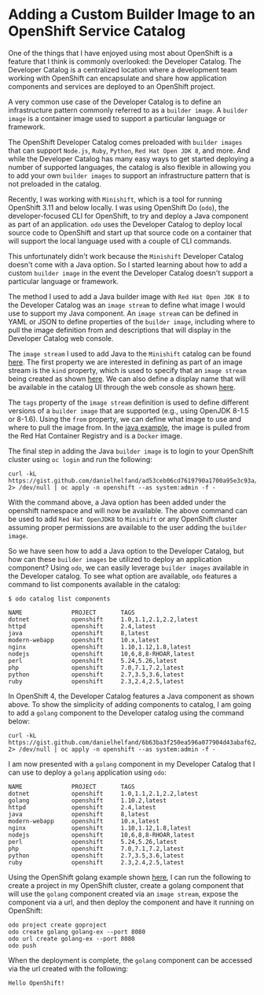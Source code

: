# Adding a Custom Builder Image to an OpenShift Service Catalog

One of the things that I have enjoyed using most about OpenShift is a feature
that I think is commonly overlooked: the Developer Catalog. The Developer Catalog
is a centralized location where a development team working with OpenShift can
encapsulate and share how application components and services are deployed to an
OpenShift project.

A very common use case of the Developer Catalog is to define an infrastructure
pattern commonly referred to as a `builder image`. A `builder image` is a container
image used to support a particular language or framework.

The OpenShift Developer Catalog comes preloaded with `builder images` that can
support `Node.js`, `Ruby`, `Python`, `Red Hat Open JDK 8`, and more. And while the
Developer Catalog has many easy ways to get started deploying a number of supported
languages, the catalog is also flexible in allowing you to add your own `builder images`
to support an infrastructure pattern that is not preloaded in the catalog.

Recently, I was working with `Minishift`, which is a tool for running OpenShift
3.11 and below locally. I was using OpenShift Do (`odo`), the developer-focused CLI
for OpenShift, to try and deploy a Java component as part of an application. `odo`
uses the Developer Catalog to deploy local source code to OpenShift and start up
that source code on a container that will support the local language used with a
couple of CLI commands.

This unfortunately didn't work because the `Minishift` Developer Catalog doesn't come
with a Java option. So I started learning about how to add a custom `builder image`
in the event the Developer Catalog doesn't support a particular language or framework.

The method I used to add a Java builder image with `Red Hat Open JDK 8` to the
Developer Catalog was an `image stream` to define what image I would use
to support my Java component. An `image stream` can be defined in YAML or JSON to
define properties of the `builder image`, including where to pull the image definition
from and descriptions that will display in the Developer Catalog web console.

The `image stream` I used to add Java to the `Minishift` catalog can be found
[here](https://gist.github.com/danielhelfand/ad53ceb06cd7619790a1700a95e3c93a).
The first property we are interested in defining as part of an image stream is the
`kind` property, which is used to specify that an `image stream` being created as
shown [here](https://gist.github.com/danielhelfand/ad53ceb06cd7619790a1700a95e3c93a#file-red-hat-openjdk-8-imagestream-L3).
We can also define a display name that will be available in the catalog UI through
the web console as shown [here](https://gist.github.com/danielhelfand/ad53ceb06cd7619790a1700a95e3c93a#file-red-hat-openjdk-8-imagestream-L9).

The `tags` property of the `image stream` definition is used to define different versions
of a `builder image` that are supported (e.g., using OpenJDK 8-1.5 or 8-1.6). Using the
`from` property, we can define what image to use and where to pull the image from. In
the [java example](https://gist.github.com/danielhelfand/ad53ceb06cd7619790a1700a95e3c93a#file-red-hat-openjdk-8-imagestream-L28),
the image is pulled from the Red Hat Container Registry and is a `Docker` image.

The final step in adding the Java `builder image` is to login to your OpenShift cluster
using `oc login` and run the following:

```
curl -kL https://gist.github.com/danielhelfand/ad53ceb06cd7619790a1700a95e3c93a/raw 2> /dev/null | oc apply -n openshift --as system:admin -f -
```

With the command above, a Java option has been added under the openshift namespace
and will now be available. The above command can be used to add `Red Hat OpenJDK8`
to `Minishift` or any OpenShift cluster assuming proper permissions are available to
the user adding the `builder image`.

So we have seen how to add a Java option to the Developer Catalog, but how can these
`builder images` be utilized to deploy an application component? Using `odo`, we can easily
leverage `builder images` available in the Developer catalog. To see what option are
available, `odo` features a command to list components available in the catalog:

```
$ odo catalog list components

NAME              PROJECT       TAGS
dotnet            openshift     1.0,1.1,2.1,2.2,latest
httpd             openshift     2.4,latest
java              openshift     8,latest
modern-webapp     openshift     10.x,latest
nginx             openshift     1.10,1.12,1.8,latest
nodejs            openshift     10,6,8,8-RHOAR,latest
perl              openshift     5.24,5.26,latest
php               openshift     7.0,7.1,7.2,latest
python            openshift     2.7,3.5,3.6,latest
ruby              openshift     2.3,2.4,2.5,latest
```

In OpenShift 4, the Developer Catalog features a Java component as shown above. To
show the simplicity of adding components to catalog, I am going to add a `golang`
component to the Developer catalog using the command below:

```
curl -kL https://gist.github.com/danielhelfand/6b63ba3f250ea596a077904d43abaf62/raw 2> /dev/null | oc apply -n openshift --as system:admin -f -
```

I am now presented with a `golang` component in my Developer Catalog that I can
use to deploy a `golang` application using `odo`:

```
NAME              PROJECT       TAGS
dotnet            openshift     1.0,1.1,2.1,2.2,latest
golang            openshift     1.10.2,latest
httpd             openshift     2.4,latest
java              openshift     8,latest
modern-webapp     openshift     10.x,latest
nginx             openshift     1.10,1.12,1.8,latest
nodejs            openshift     10,6,8,8-RHOAR,latest
perl              openshift     5.24,5.26,latest
php               openshift     7.0,7.1,7.2,latest
python            openshift     2.7,3.5,3.6,latest
ruby              openshift     2.3,2.4,2.5,latest
```

Using the OpenShift golang example shown [here](https://github.com/sclorg/golang-ex),
I can run the following to create a project in my OpenShift cluster, create a
golang component that will use the `golang` component created via an `image stream`,
expose the component via a url, and then deploy the component and have it running on
OpenShift:

```
odo project create goproject
odo create golang golang-ex --port 8080
odo url create golang-ex --port 8080
odo push
```

When the deployment is complete, the `golang` component can be accessed via the url
created with the following:

```
Hello OpenShift!
```
